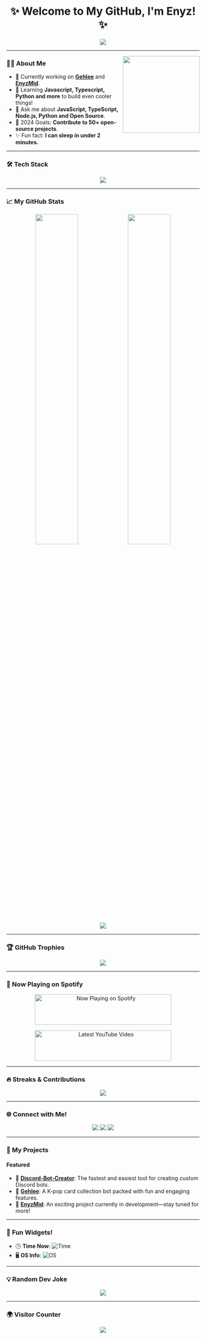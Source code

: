<h1 align="center">✨ Welcome to My GitHub, I'm Enyz! ✨</h1>

<p align="center">
  <img src="https://readme-typing-svg.herokuapp.com?font=Fira+Code&size=25&duration=4000&color=FFA500&center=true&vCenter=true&width=700&lines=Developer+|+Creator+|+Learner;Discord+Js+Enthusiast;Building+biggest+project+Gehlee!">
</p>

---

<img align="right" src="https://cdn.dribbble.com/users/1162077/screenshots/3848914/programmer.gif" width="200"/>

### 🧑‍💻 About Me
- 🔭 Currently working on **[Gehlee](https://github.com/Enyzelle/Gehlee)** and **[EnyzMid](https://githubcom/Enyzelle/EnyzMid)**.
- 🌱 Learning **Javascript, Typescript, Python and more** to build even cooler things!
- 💬 Ask me about **JavaScript, TypeScript, Node.js, Python and Open Source**.
- 🥅 2024 Goals: **Contribute to 50+ open-source projects**.
- ✨ Fun fact: **I can sleep in under 2 minutes.**

---

### 🛠️ Tech Stack
<p align="center">
  <img src="https://skillicons.dev/icons?i=javascript,typescript,python,nodejs,html,css,git,mongodb,vscode&theme=light" />
</p>

---

### 📈 My GitHub Stats
<p align="center">
  <img width="47%" src="https://github-readme-stats.vercel.app/api?username=Enyzelle&show_icons=true&theme=dracula" />
  <img width="47%" src="https://github-readme-streak-stats.herokuapp.com?user=Enyzelle&theme=dracula" />
</p>
<p align="center">
  <img src="https://github-readme-activity-graph.vercel.app/graph?username=Enyzelle&theme=dracula&bg_color=1a1b27" />
</p>

---

### 🏆 GitHub Trophies
<p align="center">
  <img src="https://github-profile-trophy.vercel.app/?username=Enyzelle&theme=radical&row=2&column=4" />
</p>

---

### 🎵 Now Playing on Spotify
<p align="center">
  <a href="https://spotify-now-playing-psi.vercel.app/now-playing">
    <img src="https://spotify-now-playing-psi.vercel.app/now-playing?cache=no-cache&t={timestamp}" width="356" height="80" alt="Now Playing on Spotify">
  </a>
</p>

<p align="center">
  <a href="https://spotify-now-playing-psi.vercel.app/youtube-playing">
    <img src="https://spotify-now-playing-psi.vercel.app/youtube-playing?cache=no-cache&t={timestamp}" width="356" height="80" alt="Latest YouTube Video">
  </a>
</p> 

---

### 🔥 Streaks & Contributions
<p align="center">
  <img src="https://streak-stats.demolab.com/?user=Enyzelle&theme=gruvbox_duo&hide_border=true">
</p>

---

### 🌐 Connect with Me!
<p align="center">
  <a href="mailto:enyz_contact@gmail.com"><img src="https://img.shields.io/badge/Gmail-D14836?style=for-the-badge&logo=gmail&logoColor=white"></a>
  <a href="https://instagram.com/Enyzelle"><img src="https://img.shields.io/badge/Instagram-E4405F?style=for-the-badge&logo=instagram&logoColor=white"></a>
  <a href="https://discord.com/users/1317482100290752604"><img src="https://img.shields.io/badge/Discord-7289DA?style=for-the-badge&logo=discord&logoColor=white"></a>
</p>

---

### 🚀 My Projects
#### Featured
- 🌟 **[Discord-Bot-Creator](https://github.com/Enyzelle/Discord-Bot-Creator)**: The fastest and easiest tool for creating custom Discord bots.
- 🌟 **[Gehlee](https://github.com/Enyzelle/Gehlee)**: A K-pop card collection bot packed with fun and engaging features.
- 🌟 **[EnyzMid](https://github.com/Enyzelle/EnyzMid)**: An exciting project currently in development—stay tuned for more!

---

### 🌟 Fun Widgets!
- 🕒 **Time Now**: ![Time](https://img.shields.io/badge/Time-Manila%20Time-FFA500?style=for-the-badge)
- 🖥️ **OS Info**: ![OS](https://img.shields.io/badge/OS-Windows%2011-blue?style=for-the-badge&logo=windows&logoColor=white)

---

### 💡 Random Dev Joke
<p align="center">
  <img src="https://readme-jokes.vercel.app/api?theme=radical">
</p>

---

### 🌍 Visitor Counter
<p align="center">
  <img src="https://komarev.com/ghpvc/?username=Enyzelle&style=for-the-badge&color=green">
</p>
